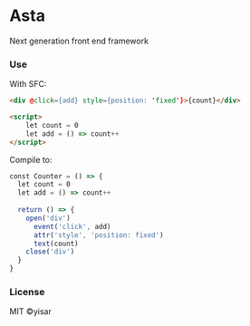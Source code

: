 # Asta

Next generation front end framework

### Use

With SFC:

```html
<div @click={add} style={position: 'fixed'}>{count}</div>

<script>
    let count = 0
    let add = () => count++
</script>
```

Compile to:

```js
const Counter = () => {
  let count = 0
  let add = () => count++
  
  return () => {
    open('div')
      event('click', add)
      attr('style', 'position: fixed')
      text(count)
    close('div')  
  }
}
```

### License

MIT ©yisar
